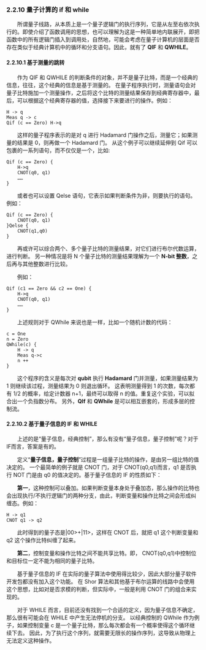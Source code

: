 ### 2.2.10 量子计算的 if 和 while

&emsp;&emsp;所谓量子线路，从本质上是一个量子逻辑门的执行序列，它是从左至右依次执行的。即使介绍了函数调用的思想，也可以理解为这是一种简单地内联展开，即把函数中的所有逻辑门插入到调用处，自然地，可能会考虑在量子计算机的层面是否存在类似于经典计算机中的循环和分支语句。因此，就有了 **QIF** 和 **QWHILE**。

#### 2.2.10.1 基于测量的跳转

&emsp;&emsp;作为 QIF 和 QWHILE 的判断条件的对象，并不是量子比特，而是一个经典的信息，往往，这个经典的信息是基于测量的。
在量子程序执行时，测量语句会对量子比特施加一个测量操作，之后将这个比特的测量结果保存到经典寄存器中，最后，可以根据这个经典寄存器的值，选择接下来要进行的操作。例如：

```
H -> q
Meas q -> c
Qif (c == Zero) H->q
```

&emsp;&emsp;这样的量子程序表示的是对 q 进行 Hadamard 门操作之后，测量它；如果测量的结果是 0，则再做一个 Hadamard 门。
从这个例子可以继续延伸到 Qif 可以包裹的一系列语句，而不仅仅是一个，比如:

```
Qif (c == Zero) {
    H->q
    CNOT(q0, q1)
    ……
}
```

&emsp;&emsp;或者也可以设置 Qelse 语句，它表示如果判断条件为非，则要执行的语句。例如：

```
Qif (c == Zero) { 
    CNOT(q0, q1)
}Qelse {
    CNOT(q1,q0)
}
```

&emsp;&emsp;再或许可以综合两个、多个量子比特的测量结果，对它们进行布尔代数运算，进行判断。
另一种情况是将 N 个量子比特的测量结果理解为一个 **N-bit 整数**，之后再与其他整数进行比较。

&emsp;&emsp;例如：

```
Qif (c1 == Zero && c2 == One) {
    H->q
    CNOT(q0, q1)
    ……
}
```

&emsp;&emsp;上述规则对于 QWhile 来说也是一样，比如一个随机计数的代码：
```
c = One
n = Zero
QWhile(c) {
    H -> q
    Meas q->c
    n ++
}
```

&emsp;&emsp;这个程序的含义是每次对 **qubit** 执行 **Hadamard** 门并测量，如果测量结果为 1 则继续该过程，测量结果为 0 则退出循环。
这表明测量得到 1 的次数，每次都有 1/2 的概率，给定计数器 n+1，最终可以取得 n 的值。重复这个实验，可以拟合出一个负指数分布。
另外，**QIf** 和 **QWhile** 是可以相互嵌套的，形成多层的控制流。

#### 2.2.10.2 基于量子信息的 IF 和 WHILE

&emsp;&emsp;上述的是“量子信息，经典控制”，那么有没有“量子信息，量子控制”呢？对于 IF而言，答案是有的。

&emsp;&emsp;定义“**量子信息，量子控制**”过程是一组量子比特的操作，是由另一组比特的值决定的。
一个最简单的例子就是 CNOT 门，对于 CNOT(q0,q1)而言，q1 是否执行 NOT 门是由 q0 的值决定的。基于量子信息的 IF 的性质如下：

&emsp;&emsp;**第一**，这种控制可以叠加。如果判断变量本身处于叠加态，那么操作的比特也会出现执行/不执行逻辑门的两种分支，由此，判断变量和操作比特之间会形成纠缠态。例如：

```
H -> q1
CNOT q1 -> q2
```

&emsp;&emsp;此时得到的量子态是|00>+|11>，这样在 CNOT 后，就把 q1 这个判断变量和 q2 这个操作比特纠缠了起来。

&emsp;&emsp;**第二**，控制变量和操作比特之间不能共享比特。即， CNOT(q0,q1)中控制位和目标位一定不能为相同的量子比特。

&emsp;&emsp;基于量子信息的 IF 在实际的量子算法中使用得比较少，因此大部分量子软件开发包都没有加入这个功能。
在 Shor 算法和其他基于布尔运算的线路中会使用这个思想，比如对是否求模的判断，但实际中，一般是利用 CNOT 门的组合来实现的。

&emsp;&emsp;对于 WHILE 而言，目前还没有找到一个合适的定义，因为量子信息不确定，那么很有可能会在 WHILE 中产生无法停机的分支。
以经典控制的 QWhile 作为例子，如果控制变量 c 是一个量子比特，那么每次都会有一个概率使得这个循环继续下去。
因此，为了执行这个序列，就需要无限长的操作序列，这导致从物理上无法定义这种操作。